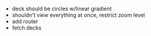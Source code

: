 * deck should be circles w/linear gradient
* shouldn't view everything at once, restrict zoom level
* add router
* fetch decks

